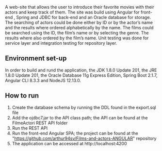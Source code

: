 A web-site that allows the user to introduce their favorite movies with their actors and keep track of them. The site was build using Angular for front-end , Spring and JDBC for back-end and an Oracle database for storage. The searching of actors could be done either by ID or by the actor’s name and the results where ordered alphabetically by the name. The films could be searched using the ID, the film’s name or by selecting the genre. The results where also ordered by the film’s name. Unit testing was done for service layer and integration testing for repository layer.


## Environment set-up
In order to build and rund the application, the JDK 1.8.0 Update 201, the JRE 1.8.0 Update 201, the Oracle Database 11g Express Edition, Spring Boot 2.1.7, Angular CLI 8.3.3 and NodeJS 12.13.0. 



## How to run
1. Create the database schema by running the DDL found in the export.sql file
2. Add the ojdbc7.jar to the API class path; the API can be found at the FilmeActori REST API folder
3. Run the REST API
4. Run the front-end Angular SPA; the project can be found at the "https://github.com/arthur94sv/Films-and-actors-ANGULAR" repository
5. The application can be accessed at http://localhost:4200

